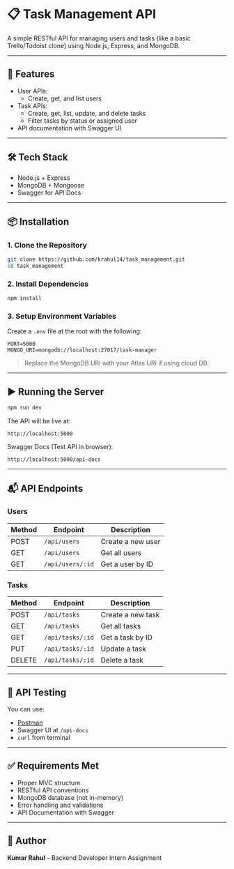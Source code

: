 # 📋 Task Management API

A simple RESTful API for managing users and tasks (like a basic Trello/Todoist clone) using Node.js, Express, and MongoDB.

---

## 🔧 Features

- User APIs:
  - Create, get, and list users
- Task APIs:
  - Create, get, list, update, and delete tasks
  - Filter tasks by status or assigned user
- API documentation with Swagger UI

---

## 🛠 Tech Stack

- Node.js + Express
- MongoDB + Mongoose
- Swagger for API Docs

---

## 📦 Installation

### 1. Clone the Repository
```bash
git clone https://github.com/krahul14/task_management.git
cd task_management
```

### 2. Install Dependencies
```bash
npm install
```

### 3. Setup Environment Variables

Create a `.env` file at the root with the following:

```
PORT=5000
MONGO_URI=mongodb://localhost:27017/task-manager
```

> Replace the MongoDB URI with your Atlas URI if using cloud DB.

---

## ▶️ Running the Server

```bash
npm run dev
```

The API will be live at:  
```
http://localhost:5000
```

Swagger Docs (Test API in browser):  
```
http://localhost:5000/api-docs
```

---

## 📬 API Endpoints

### Users

| Method | Endpoint        | Description            |
|--------|------------------|-----------------------|
| POST   | `/api/users`     | Create a new user     |
| GET    | `/api/users`     | Get all users         |
| GET    | `/api/users/:id` | Get a user by ID      |

### Tasks

| Method | Endpoint           | Description         |
|--------|--------------------|---------------------|
| POST   | `/api/tasks`       | Create a new task   |
| GET    | `/api/tasks`       | Get all tasks       |
| GET    | `/api/tasks/:id`   | Get a task by ID    |
| PUT    | `/api/tasks/:id`   | Update a task       |
| DELETE | `/api/tasks/:id`   | Delete a task       |

---

## 🧪 API Testing

You can use:
- [Postman](https://postman.com)
- Swagger UI at `/api-docs`
- `curl` from terminal

---

## ✅ Requirements Met

- Proper MVC structure
- RESTful API conventions
- MongoDB database (not in-memory)
- Error handling and validations
- API Documentation with Swagger

---

## 🙌 Author

**Kumar Rahul** – Backend Developer Intern Assignment
